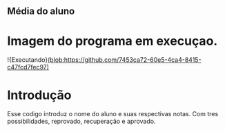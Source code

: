 ## Média do aluno

# Imagem do programa em execuçao.
!{Executando}[(blob:https://github.com/7453ca72-60e5-4ca4-8415-c47fcd7fec97)](https://github.com/RobsonSouzaRoseno/Media-do-aluno/blob/2b1066b098fd45fcb59ed89d8fe2c17782e137e5/nota_do_aluno.png?raw=true)

# Introdução 
Esse codigo introduz o nome do aluno e suas respectivas notas. Com tres possibilidades, reprovado, recuperação e aprovado.
